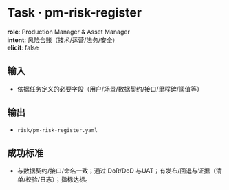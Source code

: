 # Task · pm-risk-register

**role**: Production Manager & Asset Manager  
**intent**: 风险台账（技术/运营/法务/安全）  
**elicit**: false

## 输入

- 依据任务定义的必要字段（用户/场景/数据契约/接口/里程碑/阈值等）

## 输出

- `risk/pm-risk-register.yaml`

## 成功标准

- 与数据契约/接口/命名一致；通过 DoR/DoD 与UAT；有发布/回退与证据（清单/校验/日志）；指标达标。
